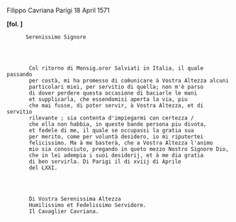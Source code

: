 Filippo Cavriana
Parigi
18 April 1571



    
      
        
**[fol. ]**


        
          Serenissimo Signore
        


        
           Col ritorno di Monsig.oror Salviati in Italia, il quale passando 
           per costà, mi ha promesso di com̍unicare à Vostra Altezza alcuni 
           particolari miei, per servitio di quella; non m'è parso 
           di dover perdere questa occasione di baciarle le mani 
           et supplicarla, che essendomisi aperta la via, piu 
           che mai fusse, di poter servir, à Vostra Altezza, et di servitio 
           rilevante ; sia contenta d'impiegarmi con certezza / 
           che ella non habbia, in queste bande persona piu divota, 
           et fedele di me, il quale se occupassi la gratia sua 
           per merito, come per voluntà desidero, io mi riputertei 
           felicissimo. Ma à me basterà, che a Vostra Altezza l'animo 
           mio sia conosciuto, pregando in queto mezzo Nostro Signore Dio, 
           che in lei adempia i suoi desiderij, et à me dia gratia 
           di ben servirla. Di Parigi il di xviij di Aprile 
           del LXXI.
        


        
           Di Vostra Serenissima Altezza
           Humilissimo et Fedelissimo Servidore.
           Il Cavaglier Cavriana.
        


      
    
  
